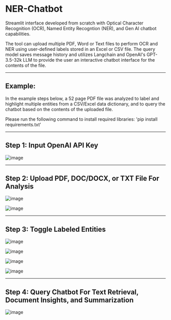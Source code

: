 # NER-Chatbot

Streamlit interface developed from scratch with Optical Character Recognition (OCR), Named Entity Recogntion (NER), and Gen AI chatbot capabilities. 

The tool can upload multiple PDF, Word or Text files to perform OCR and NER using user-defined labels stored in an Excel or CSV file. The query model saves message history and utilizes Langchain and OpenAI's GPT-3.5-32k LLM to provide the user an interactive chatbot interface for the contents of the file. 

---

## Example:

In the example steps below, a 52 page PDF file was analyzed to label and highlight multiple entities from a CSV/Excel data dictionary, and to query the chatbot based on the contents of the uploaded file.  

Please run the following command to install required libraries: 'pip install requirements.txt'

---

## Step 1: Input OpenAI API Key

![image](https://github.com/ksharma200/NER-Chatbot/assets/156555405/034ae2c8-9340-48c3-b045-1858a7f9cbf2)

---

## Step 2: Upload PDF, DOC/DOCX, or TXT File For Analysis

![image](https://github.com/ksharma200/NER-Chatbot/assets/156555405/0229b6af-9905-45b7-8e31-356117bb9a46)
<br/>

![image](https://github.com/ksharma200/NER-Chatbot/assets/156555405/1809f29c-1f71-4ece-ba5b-5425c164349f)

---

## Step 3: Toggle Labeled Entities 


![image](https://github.com/ksharma200/NER-Chatbot/assets/156555405/95bcc61e-808f-490d-8d51-66107388f6f2)
<br/>


![image](https://github.com/ksharma200/NER-Chatbot/assets/156555405/b0ba3956-7c50-46a9-be60-d53b8be5cdca)
<br/>


![image](https://github.com/ksharma200/NER-Chatbot/assets/156555405/cc9cb605-15ea-48f6-bef6-3f31fc6c0a2b)
<br/>


![image](https://github.com/ksharma200/NER-Chatbot/assets/156555405/83fbc243-fbea-4ee9-9aa7-f9c1d3b74b7e)

---

## Step 4: Query Chatbot For Text Retrieval, Document Insights, and Summarization

![image](https://github.com/ksharma200/NER-Chatbot/assets/156555405/ce7f89b7-549a-48f1-9139-9e8d5d51855c)

